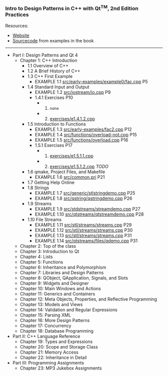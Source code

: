 ### Intro to Design Patterns in C++ with Qt<sup>TM</sup>, 2nd Edition Practices

Resources:
* [Website](http://www.ics.com/design-patterns)
* [Sourcecode](http://www.ics.com/designpatterns/dist/index.html) from examples in the book

----------------------
* Part I: Design Patterns and Qt 4
    - Chapter 1: C++ Introduction
        - 1.1 Overview of C++
        - 1.2 A Brief History of C++
        - 1.3 C++ First Example
            - EXAMPLE 1.1 [src/early-examples/example0/fac.cpp](src/early-examples/example0/fac.cpp) P5
        - 1.4 Standard Input and Output
            - EXAMPLE 1.2 [src/iostream/io.cpp](src/iostream/io.cpp) P9
            - 1.4.1 Exercises P10
                - 1. `none`
                - 2.  [exercises/e1.4.1.2.cpp](exercises/e1.4.1.2.cpp)
        - 1.5 Introduction to Functions
            - EXAMPLE 1.3 [src/early-examples/fac2.cpp](src/early-examples/fac2.cpp) P12
            - EXAMPLE 1.4 [src/functions/overload-not.cpp](src/functions/overload-not.cpp) P15
            - EXAMPLE 1.5 [src/functions/overload.cpp](src/functions/overload.cpp) P16
            - 1.5.1 Exercises P17
                - 1. [exercises/e1.5.1.1.cpp](exercises/e1.5.1.1.cpp)
                - 2. [exercises/e1.5.1.2.cpp](exercises/e1.5.1.2.cpp) *TODO*
        - 1.6 qmake, Project Files, and Makefile
            - EXAMPLE 1.6 [src/common.pri](src/common.pri) P21
        - 1.7 Getting Help Online
        - 1.8 Strings
            - EXAMPLE 1.7 [src/generic/stlstringdemo.cpp](src/generic/stlstringdemo.cpp) P25
            - EXAMPLE 1.8 [src/qstring/qstringdemo.cpp](src/qstring/qstringdemo.cpp) P26
        - 1.9 Streams
            - EXAMPLE 1.9 [src/stdstreams/streamdemo.cpp](src/stdstreams/streamdemo.cpp) P27
            - EXAMPLE 1.10 [src/qtstreams/qtstreamdemo.cpp](src/qtstreams/qtstreamdemo.cpp) P28
        - 1.10 File Streams
            - EXAMPLE 1.11 [src/stl/streams/streams.cpp](src/stl/streams/streams.cpp) P29
            - EXAMPLE 1.12 [src/stl/streams/streams.cpp](src/stl/streams/streams.cpp) P30
            - EXAMPLE 1.13 [src/stl/streams/streams.cpp](src/stl/streams/streams.cpp) P31
            - EXAMPLE 1.14 [src/qtstreams/files/qdemo.cpp](src/qtstreams/files/qdemo.cpp) P31
    - Chapter 2: Top of the class
    - Chapter 3: Introduction to Qt
    - Chapter 4: Lists
    - Chapter 5: Functions
    - Chapter 6: Inheritance and Polymorphism
    - Chapter 7: Libraries and Design Patterns
    - Chapter 8: QObject, QApplication, Signals, and Slots
    - Chapter 9: Widgets and Designer
    - Chapter 10: Main Windows and Actions
    - Chapter 11: Generics and Containers
    - Chapter 12: Meta Objects, Properties, and Reflective Programming
    - Chapter 13: Models and Views
    - Chapter 14: Validation and Regular Expressions
    - Chapter 15: Parsing XML
    - Chapter 16: More Design Patterns
    - Chapter 17: Concurrency
    - Chapter 18: Database Programming
* Part II: C++ Language Reference
    - Chapter 19: Types and Expressions
    - Chapter 20: Scope and Storage Class
    - Chapter 21: Memory Access
    - Chapter 22: Inheritance in Detail
* Part III: Programming Assignments
    - Chapter 23: MP3 Jukebox Assignments